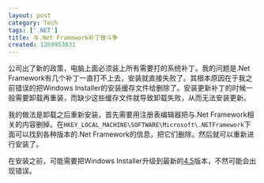 ```yaml
---
layout: post
category: Tech
tags: ['.NET']
title: 与.Net Framework补丁做斗争
created: 1269953831
---
```

<p>公司出了新的政策，电脑上面必须装上所有需要打的系统补丁。我的问题是.Net Framework有几个补丁一直打不上去，安装就直接失败了。其根本原因在于我之前错误的把Windows Installer的安装缓存文件给删除了。安装更新补丁的时候一般需要卸载再重装，而缺少这些缓存文件就导致卸载失败，从而无法安装更新。</p>


我的做法是卸载之后重新安装，首先需要用注册表编辑器把与.Net Framework相关的内容删掉。在`HKEY_LOCAL_MACHINE\SOFTWARE\Microsoft\.NETFramework`下面可以找到各种版本的.Net Framework的信息，把它们删除。然后就可以重新进行安装了。

<p>在安装之前，可能需要把Windows Installer升级到最新的<a href="http://www.microsoft.com/downloadS/details.aspx?familyid=5A58B56F-60B6-4412-95B9-54D056D6F9F4&amp;displaylang=en">4.5</a>版本，不然可能会出现错误。</p>
